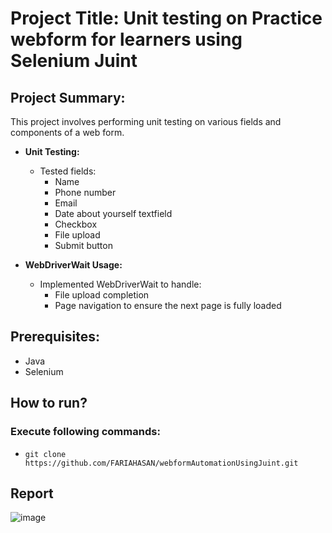 
# Project Title: Unit testing on Practice webform for learners using Selenium Juint
## Project Summary: 
This project involves performing unit testing on various fields and components of a web form.

- **Unit Testing:**
  - Tested fields:
    - Name
    - Phone number
    - Email
    - Date about yourself textfield
    - Checkbox
    - File upload
    - Submit button

- **WebDriverWait Usage:**
  - Implemented WebDriverWait to handle:
    - File upload completion
    - Page navigation to ensure the next page is fully loaded



## Prerequisites:
- Java
- Selenium
## How to run?
### Execute following commands:
- ``` git clone https://github.com/FARIAHASAN/webformAutomationUsingJuint.git ```

## Report
![image](https://github.com/user-attachments/assets/ab3a5b45-247b-4584-9372-e48a3edeeb54)


